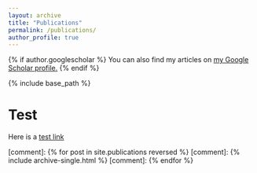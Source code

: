 ```yaml
---
layout: archive
title: "Publications"
permalink: /publications/
author_profile: true
---
```


{% if author.googlescholar %}
  You can also find my articles on <u><a href="{{author.googlescholar}}">my Google Scholar profile</a>.</u>
{% endif %}

{% include base_path %}
# Test

Here is a [test link](../_publications/model_indpd_testPV.md)

[comment]: {% for post in site.publications reversed %}
[comment]:  {% include archive-single.html %}
[comment]: {% endfor %}
